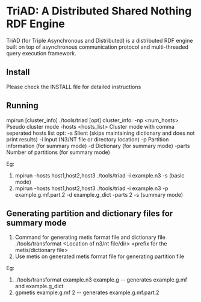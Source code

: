 # TriAD: A Distributed Shared Nothing RDF Engine
TriAD (for Triple Asynchronous and Distributed) is a distributed RDF engine built on top of asynchronous communication protocol and multi-threaded query execution framework.

## Install
Please check the INSTALL file for detailed instructions

## Running 
mpirun [cluster_info] ./tools/triad [opt]
cluster_info:
-np <num_hosts>		Pseudo cluster mode 
-hosts <hosts_list>	Cluster mode with comma seperated hosts list
opt:
-s			Slient (skips maintaining dictionary and does not print results)
-i			Input (N3/NT file or directory location)
-p			Partition information (for summary mode)
-d			Dictionary (for summary mode)
-parts			Number of partitions (for summary mode)

Eg: 
1. mpirun -hosts host1,host2,host3 ./tools/triad -i example.n3  -s (basic mode)
2. mpirun -hosts host1,host2,host3 ./tools/triad -i example.n3 -p example.g.mf.part.2 -d example.g_dict -parts 2 -s (summary mode)

## Generating partition and dictionary files for summary mode
1. Command for generating metis format file and dictionary file
  ./tools/transformat   <Location of n3/nt file/dir>   <prefix for the metis/dictionary file> 
2. Use metis on generated metis format file for generating partition file

Eg:
1. ./tools/transformat  example.n3  example.g
   -- generates example.g.mf and example.g_dict
2. gpmetis example.g.mf 2
   -- generates example.g.mf.part.2

   
   





